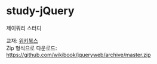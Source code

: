 # study-jQuery
제이쿼리 스터디

교재: [위키북스](http://wikibook.co.kr/)
<br>
Zip 형식으로 다운로드: https://github.com/wikibook/jqueryweb/archive/master.zip
